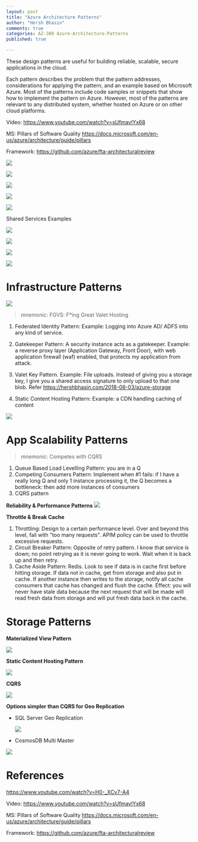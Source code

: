 ```yaml
---
layout: post
title: "Azure Architecture Patterns"
author: "Hersh Bhasin"
comments: true
categories: AZ-300 Azure-Architecture-Patterns
published: true

---
```


These design patterns are useful for building reliable, scalable, secure applications in the cloud.

Each pattern describes the problem that the pattern addresses, considerations for applying the pattern, and an example based on Microsoft Azure. Most of the patterns include code samples or snippets that show how to implement the pattern on Azure. However, most of the patterns are relevant to any distributed system, whether hosted on Azure or on other cloud platforms.



Video: https://www.youtube.com/watch?v=sUfmavlYx68

MS: Pillars of Software Quality https://docs.microsoft.com/en-us/azure/architecture/guide/pillars

Framework: https://github.com/azure/fta-architecturalreview

![](..\assets\best10.PNG)

![](..\assets\best9.PNG)

![](..\assets\best1.PNG)

![](..\assets\best2.PNG)

![](..\assets\best3.PNG)

Shared Services Examples

![](..\assets\best4.PNG)

![](..\assets\best5.PNG)

![](..\assets\best6.PNG)

![](..\assets\best7.PNG)

# Infrastructure Patterns

![](..\assets\best11.PNG)

> mnemonic: FGVS: F*ing Great Valet Hosting

1. Federated Identity Pattern:  Example: Logging into Azure AD/ ADFS into any kind of service.

2. Gatekeeper Pattern:  A security instance acts as a gatekeeper. Example: a reverse proxy layer (Application Gateway, Front Door), with web application firewall (waf) enabled, that protects my application from attack.

3. Valet Key Pattern. Example: File uploads. Instead of giving you a storage key, I give you a shared access signature to only upload to that one blob. Refer https://hershbhasin.com/2018-08-03/azure-storage

4. Static Content Hosting Pattern:  Example: a CDN handling caching of content

![](..\assets\best12.PNG)

# App Scalability Patterns

>  mnemonic: Competes with CQRS

1. Queue Based Load Levelling Pattern:  you are in a Q
2. Competing Consumers Pattern:  Implement when  #1 fails: if I have a really long Q and only 1 instance processing it, the Q becomes a bottleneck: then add more instances of consumers
3. CQRS pattern

**Reliability & Performance Patterns**
![](..\assets\best13.PNG)

**Throttle & Break Cache**

1. Throttling:  Design to a certain performance level. Over and beyond this level, fail with "too many requests".  APIM policy can be used to throttle excessive requests.
2. Circuit Breaker Pattern:  Opposite of retry pattern. I know that service is down; no point retrying as it is never going to work. Wait when it is back up and then retry.
3. Cache Aside Pattern:  Redis. Look to see if data is in cache first before hitting storage. If data not in cache, get from storage  and also  put in cache. If another instance then writes to the storage, notify  all cache consumers that cache has changed and flush the cache. Effect: you will never have stale data because the next request that will be made will  read fresh data from storage and will put fresh data back in the cache.

# Storage Patterns

**Materialized View Pattern**

![](..\assets\best14.PNG)

**Static Content Hosting Pattern**

![](..\assets\best15.PNG)

**CQRS**

![](..\assets\best16.PNG)



**Options simpler than CQRS for Geo Replication**

* SQL Server Geo Replication

  ![](..\assets\best17.PNG)

* CosmosDB Multi Master

![](..\assets\best18.PNG)

# References

https://www.youtube.com/watch?v=H0-_XCv7-A4

Video: https://www.youtube.com/watch?v=sUfmavlYx68

MS: Pillars of Software Quality https://docs.microsoft.com/en-us/azure/architecture/guide/pillars

Framework: https://github.com/azure/fta-architecturalreview